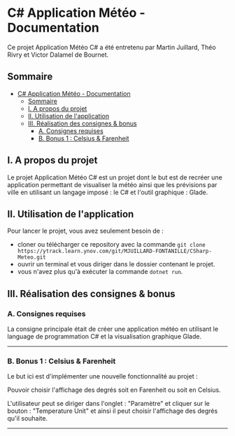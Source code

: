# C# Application Météo - Documentation

Ce projet Application Météo C# a été entretenu par Martin Juillard, Théo Rivry et Victor Dalamel de Bournet.

## Sommaire

- [C# Application Météo - Documentation](#c-application-météo---documentation)
  - [Sommaire](#sommaire)
  - [I. A propos du projet](#i-a-propos-du-projet)
  - [II. Utilisation de l'application](#ii-utilisation-de-lapplication)
  - [III. Réalisation des consignes & bonus](#iii-réalisation-des-consignes--bonus)
    - [A. Consignes requises](#a-consignes-requises)
    - [B. Bonus 1 : Celsius & Farenheit](#b-bonus-1--celsius--farenheit)


## I. A propos du projet

Le projet Application Météo C# est un projet dont le but est de recréer une application permettant de visualiser la météo ainsi que les prévisions par ville en utilisant un langage imposé : le C# et l'outil graphique : Glade.

## II. Utilisation de l'application

Pour lancer le projet, vous avez seulement besoin de :
- cloner ou télécharger ce repository avec la commande `git clone https://ytrack.learn.ynov.com/git/MJUILLARD-FONTANILLE/CSharp-Meteo.git`
- ouvrir un terminal et vous diriger dans le dossier contenant le projet.
- vous n'avez plus qu'à exécuter la commande `dotnet run`.

## III. Réalisation des consignes & bonus

### A. Consignes requises

La consigne principale était de créer une application météo en utilisant le language de programmation C# et la visualisation graphique Glade.

---

### B. Bonus 1 : Celsius & Farenheit

Le but ici est d'implémenter une nouvelle fonctionnalité au projet :

Pouvoir choisir l'affichage des degrés soit en Farenheit ou soit en Celsius.

L'utilisateur peut se diriger dans l'onglet : "Paramètre" et cliquer sur le bouton : "Temperature Unit" et ainsi il peut choisir l'affichage des degrés qu'il souhaite.

---